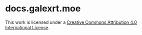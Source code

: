 # docs.galexrt.moe

This work is licensed under a [Creative Commons Attribution 4.0 International License](https://creativecommons.org/licenses/by-sa/4.0/).
